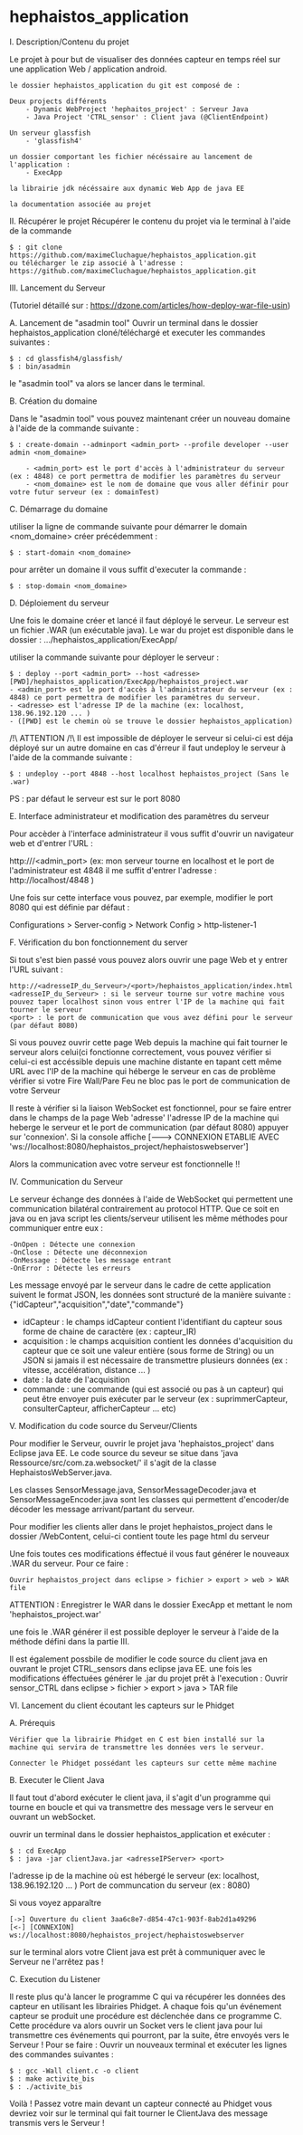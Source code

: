 # hephaistos_application

I. Description/Contenu du projet

Le projet à pour but de visualiser des données capteur en temps réel sur une application Web / application android. 

	le dossier hephaistos_application du git est composé de : 

	Deux projects différents 
		- Dynamic WebProject 'hephaitos_project' : Serveur Java 
		- Java Project 'CTRL_sensor' : Client java (@ClientEndpoint)

	Un serveur glassfish 
		- 'glassfish4'

	un dossier comportant les fichier nécéssaire au lancement de l'application :
		- ExecApp
	
	la librairie jdk nécéssaire aux dynamic Web App de java EE 

	la documentation associée au projet

II. Récupérer le projet
Récupérer le contenu du projet via le terminal à l'aide de la commande
	
	$ : git clone https://github.com/maximeCluchague/hephaistos_application.git
	ou télécharger le zip associé à l'adresse : https://github.com/maximeCluchague/hephaistos_application.git

III. Lancement du Serveur

(Tutoriel détaillé sur : https://dzone.com/articles/how-deploy-war-file-usin)

A. Lancement de "asadmin tool"
Ouvrir un terminal dans le dossier hephaistos_application cloné/téléchargé et executer les commandes suivantes : 

	$ : cd glassfish4/glassfish/
	$ : bin/asadmin

le "asadmin tool" va alors se lancer dans le terminal.

B. Création du domaine 

Dans le "asadmin tool" vous pouvez maintenant créer un nouveau domaine à l'aide de la commande suivante : 

	$ : create-domain --adminport <admin_port> --profile developer --user admin <nom_domaine>
	
		- <admin_port> est le port d'accès à l'administrateur du serveur (ex : 4848) ce port permettra de modifier les paramètres du serveur
		- <nom_domaine> est le nom de domaine que vous aller définir pour votre futur serveur (ex : domainTest) 

C. Démarrage du domaine 

utiliser la ligne de commande suivante pour démarrer le domain <nom_domaine> créer précédemment : 

	$ : start-domain <nom_domaine>

pour arrêter un domaine il vous suffit d'executer la commande : 

	$ : stop-domain <nom_domaine>

D. Déploiement du serveur

Une fois le domaine créer et lancé il faut déployé le serveur. Le serveur est un fichier .WAR (un exécutable java). Le war du projet est disponible dans le dossier : .../hephaistos_application/ExecApp/

utiliser la commande suivante pour déployer le serveur : 

	$ : deploy --port <admin_port> --host <adresse> [PWD]/hephaistos_application/ExecApp/hephaistos_project.war
	- <admin_port> est le port d'accès à l'administrateur du serveur (ex : 4848) ce port permettra de modifier les paramètres du serveur.
	- <adresse> est l'adresse IP de la machine (ex: localhost, 138.96.192.120 ... )
	- ([PWD] est le chemin où se trouve le dossier hephaistos_application)

/!\ ATTENTION /!\ Il est impossible de déployer le serveur si celui-ci est déja déployé sur un autre domaine en cas d'érreur il faut undeploy le serveur à l'aide de la commande suivante : 

	$ : undeploy --port 4848 --host localhost hephaistos_project (Sans le .war)

PS : par défaut le serveur est sur le port 8080

E. Interface administrateur et modification des paramètres du serveur

Pour accèder à l'interface administrateur il vous suffit d'ouvrir un navigateur web et d'entrer l'URL : 

http://<adresse>/<admin_port> (ex: mon serveur tourne en localhost et le port de l'administrateur est 4848 il me suffit d'entrer l'adresse : http://localhost/4848 )

Une fois sur cette interface vous pouvez, par exemple, modifier le port 8080 qui est définie par défaut :

Configurations > Server-config > Network Config > http-listener-1

F. Vérification du bon fonctionnement du server

Si tout s'est bien passé vous pouvez alors ouvrir une page Web et y entrer l'URL suivant : 

	http://<adresseIP_du_Serveur>/<port>/hephaistos_application/index.html
	<adresseIP_du_Serveur> : si le serveur tourne sur votre machine vous pouvez taper localhost sinon vous entrer l'IP de la machine qui fait tourner le serveur
	<port> : le port de communication que vous avez défini pour le serveur (par défaut 8080)

Si vous pouvez ouvrir cette page Web depuis la machine qui fait tourner le serveur alors celui(ci fonctionne correctement, vous pouvez vérifier si celui-ci est accéssible depuis une machine distante en tapant cett même URL avec l'IP de la machine qui héberge le serveur en cas de problème vérifier si votre Fire Wall/Pare Feu ne bloc pas le port de communication de votre Serveur 

Il reste à vérifier si la liaison WebSocket est fonctionnel, pour se faire entrer dans le champs de la page Web 'adresse' l'adresse IP de la machine qui heberge le serveur et le port de communication (par défaut 8080) appuyer sur 'connexion'. Si la console affiche 
	[---> CONNEXION ETABLIE AVEC 'ws://localhost:8080/hephaistos_project/hephaistoswebserver']


Alors la communication avec votre serveur est fonctionnelle !! 


IV. Communication du Serveur

Le serveur échange des données à l'aide de WebSocket qui permettent une communication bilatéral contrairement au protocol HTTP. Que ce soit en java ou en java script les clients/serveur utilisent les même méthodes pour communiquer entre eux :

	-OnOpen : Détecte une connexion
	-OnClose : Détecte une déconnexion
	-OnMessage : Détecte les message entrant
	-OnError : Détecte les erreurs

Les message envoyé par le serveur dans le cadre de cette application suivent le format JSON, les données sont structuré de la manière suivante : 
{"idCapteur","acquisition","date","commande"}

- idCapteur : le champs idCapteur contient l'identifiant du capteur sous forme de chaine de caractère (ex : capteur_IR)
- acquisition : le champs acquisition contient les données d'acquisition du capteur que ce soit une valeur entière (sous forme de String) ou un JSON si jamais il est nécessaire de transmettre plusieurs données (ex : vitesse, accélération, distance ... )
- date : la date de l'acquisition
- commande : une commande (qui est associé ou pas à un capteur) qui peut être envoyer puis exécuter par le serveur (ex : suprimmerCapteur, consulterCapteur, afficherCapteur ... etc)

V. Modification du code source du Serveur/Clients

Pour modifier le Serveur, ouvrir le projet java 'hephaistos_project' dans Eclipse java EE. Le code source du seveur se situe dans 'java Ressource/src/com.za.websocket/' il s'agit de la classe HephaistosWebServer.java. 

Les classes SensorMessage.java, SensorMessageDecoder.java et SensorMessageEncoder.java sont les classes qui permettent d'encoder/de décoder les message arrivant/partant du serveur. 

Pour modifier les clients aller dans le projet hephaistos_project dans le dossier /WebContent, celui-ci contient toute les page html du serveur

Une fois toutes ces modifications éffectué il vous faut générer le nouveaux .WAR du serveur. Pour ce faire :

	Ouvrir hephaistos_project dans eclipse > fichier > export > web > WAR file

ATTENTION  : Enregistrer le WAR dans le dossier ExecApp et mettant le nom 'hephaistos_project.war'

une fois le .WAR générer il est possible deployer le serveur à l'aide de la méthode défini dans la partie III.

Il est également possbile de modifier le code source du client java en ouvrant le projet CTRL_sensors dans eclipse java EE. 
une fois les modifications éffectuées générer le .jar du projet prêt à l'execution  :
	Ouvrir sensor_CTRL dans eclipse > fichier > export > java > TAR file

VI. Lancement du client écoutant les capteurs sur le Phidget

A. Prérequis 

	Vérifier que la librairie Phidget en C est bien installé sur la machine qui servira de transmettre les données vers le serveur. 

	Connecter le Phidget possédant les capteurs sur cette même machine 

B. Executer le Client Java

Il faut tout d'abord exécuter le client java, il s'agit d'un programme qui tourne en boucle et qui va transmettre des message vers le serveur en ouvrant un webSocket.

ouvrir un terminal dans le dossier hephaistos_application et exécuter :

	$ : cd ExecApp	
	$ : java -jar clientJava.jar <adresseIPServer> <port>

<adresseIPServer> l'adresse ip de la machine où est hébergé le serveur (ex: localhost, 138.96.192.120 ... )
<port> Port de communcation du serveur (ex : 8080)

Si vous voyez apparaître 

	[->] Ouverture du client 3aa6c8e7-d854-47c1-903f-8ab2d1a49296
	[<-] [CONNEXION] ws://localhost:8080/hephaistos_project/hephaistoswebserver

sur le terminal alors votre Client java est prêt à communiquer avec le Serveur ne l'arrêtez pas !

C. Execution du Listener 

Il reste plus qu'à lancer le programme C qui va récupérer les données des capteur en utilisant les librairies Phidget. A chaque fois qu'un événement capteur se produit une procédure est déclenchée dans ce programme C. Cette procédure va alors ouvrir un Socket vers le client java pour lui transmettre ces événements qui pourront, par la suite, être envoyés vers le Serveur ! 
Pour se faire : Ouvrir un nouveaux terminal et exécuter les lignes des commandes suivantes :

	$ : gcc -Wall client.c -o client	
	$ : make activite_bis
	$ : ./activite_bis

Voilà ! Passez votre main devant un capteur connecté au Phidget vous devriez voir sur le terminal qui fait tourner le ClientJava des message transmis vers le Serveur ! 

